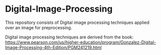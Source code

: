 # Digital-Image-Processing
This repository consists of Digital image processing techniques applied over an image for preprocessing.

Digital image processing techniques are derived from the book:
https://www.pearson.com/us/higher-education/program/Gonzalez-Digital-Image-Processing-4th-Edition/PGM241219.html
